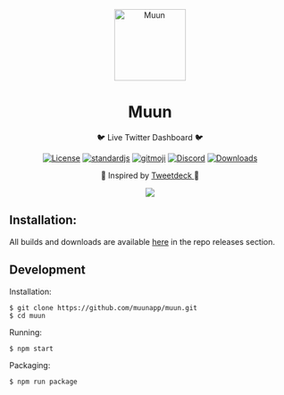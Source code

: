 <div align="center">

<a href="muun.space">
    <img alt="Muun" src="https://github.com/muunapp/muun/blob/master/build/muun-icon.png?raw=true" width="128px" />
</a>

<h1> Muun </h1>
<p> 🐦 Live Twitter Dashboard 🐦 </p>

[![License](https://img.shields.io/aur/license/yaourt.svg?style=flat-square&colorB=f44336)](https://github.com/muunapp/muun/blob/master/LICENSE.md) [![standardjs](https://img.shields.io/badge/code_style-standard-brightgreen.svg?style=flat-square)](https://standardjs.com) [![gitmoji](https://img.shields.io/badge/gitmoji-%20%F0%9F%98%9C%20%F0%9F%98%8D-FFDD67.svg?style=flat-square)](https://gitmoji.carloscuesta.me/) [![Discord](https://img.shields.io/badge/join-%20discord-7289da.svg?style=flat-square)](https://discord.gg/MwvyftU) [![Downloads](https://img.shields.io/github/downloads/meadowcottage/muun/total.svg?style=flat-square)](https://github.com/muunapp/muun/releases)

<p> 💙 Inspired by <a href='http://tweetdeck.com'> Tweetdeck </a> 💙 </p>

<img src="https://github.com/muunapp/muun/blob/master/screenshot.png?raw=true" />

</div>

## Installation:
All builds and downloads are available [here](https://github.com/muunapp/muun/releases) in the repo releases section.

## Development

Installation:
```
$ git clone https://github.com/muunapp/muun.git
$ cd muun
```

Running:
```
$ npm start
```

Packaging:
```
$ npm run package
```